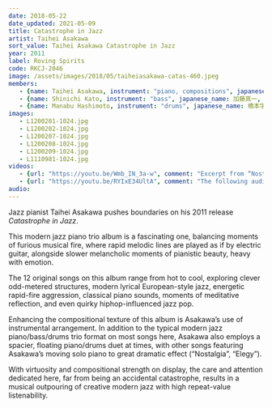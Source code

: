 ```yaml
---
date: 2018-05-22
date_updated: 2021-05-09
title: Catastrophe in Jazz
artist: Taihei Asakawa
sort_value: Taihei Asakawa Catastrophe in Jazz
year: 2011
label: Roving Spirits
code: RKCJ-2046
image: /assets/images/2018/05/taiheiasakawa-catas-460.jpeg
members:
   - {name: Taihei Asakawa, instrument: "piano, compositions", japanese_name: 浅川太平, url: "https://taiheiasakawa.wixsite.com/piano"}
   - {name: Shinichi Kato, instrument: "bass", japanese_name: 加藤真一, url: "https://katoshinichi.net/"}
   - {name: Manabu Hashimoto, instrument: "drums", japanese_name: 橋本学, url: "http://mh-ob.blogspot.com/"}
images:
   - L1200201-1024.jpg
   - L1200202-1024.jpg
   - L1200207-1024.jpg
   - L1200208-1024.jpg
   - L1200209-1024.jpg
   - L1110981-1024.jpg
videos: 
   - {url: "https://youtu.be/Wmb_IN_3a-w", comment: "Excerpt from “Nostalgia”, track 3 on this album"}
   - {url: "https://youtu.be/RYIxE34UltA", comment: "The following audio sample is an excerpt from “The Pioneer”, the first track on this album"}
audio:
---
```

Jazz pianist Taihei Asakawa pushes boundaries on his 2011 release *Catastrophe in Jazz*.

This modern jazz piano trio album is a fascinating one, balancing moments of furious musical fire, where rapid melodic lines are played as if by electric guitar, alongside slower melancholic moments of pianistic beauty, heavy with emotion.

The 12 original songs on this album range from hot to cool, exploring clever odd-metered structures, modern lyrical European-style jazz, energetic rapid-fire aggression, classical piano sounds, moments of meditative reflection, and even quirky hiphop-influenced jazz pop.

Enhancing the compositional texture of this album is Asakawa’s use of instrumental arrangement. In addition to the typical modern jazz piano/bass/drums trio format on most songs here, Asakawa also employs a spacier, floating piano/drums duet at times, with other songs featuring Asakawa’s moving solo piano to great dramatic effect (“Nostalgia”, “Elegy”).

With virtuosity and compositional strength on display, the care and attention dedicated here, far from being an accidental catastrophe, results in a musical outpouring of creative modern jazz with high repeat-value listenability.




